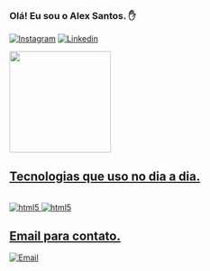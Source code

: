 ### Olá! Eu sou o Alex Santos. ✋

[![Instagram](https://img.shields.io/badge/Instagram-E4405F?style=for-the-badge&logo=instagram&logoColor=white)](https://www.instagram.com/alexedu_/)
[![Linkedin](https://img.shields.io/badge/LinkedIn-0077B5?style=for-the-badge&logo=linkedin&logoColor=white)](https://www.linkedin.com/in/alex-eduardo-dos-santos-523a93203/)



<div> <a href="https://github.com/alexedux"> <img height="180em" src="https://github-readme-stats.vercel.app/api?username=alexedux&show_icons=true&theme=dracula&include_all_commits=true&count_private=true"/> </div>

## Tecnologias que uso no dia a dia.

<div style = "display: inline_block"><br/><img aling = "center" alt="html5" src="https://img.shields.io/badge/Python-FFD43B?style=for-the-badge&logo=python&logoColor=blue" /> <img aling = "center" alt="html5" src="https://img.shields.io/badge/MySQL-005C84?style=for-the-badge&logo=mysql&logoColor=white"/>  


## Email para contato.

[![Email](https://img.shields.io/badge/Gmail-D14836?style=for-the-badge&logo=gmail&logoColor=white)](alexxedux@gmail.com)

